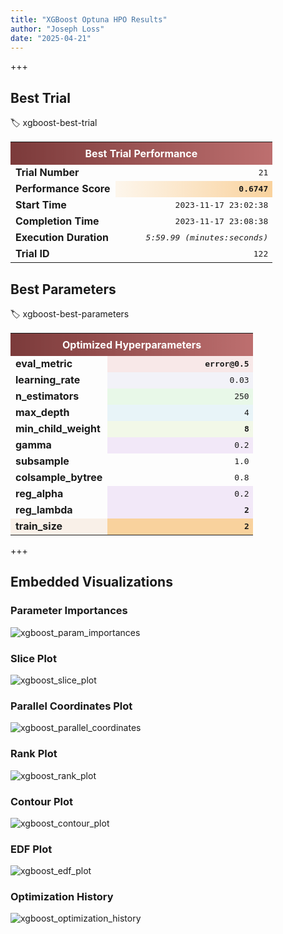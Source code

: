 ```yaml
---
title: "XGBoost Optuna HPO Results"
author: "Joseph Loss"
date: "2025-04-21"
---
```


+++

## Best Trial
:label: xgboost-best-trial
<table>
   <tr>
      <th colspan="2" style="background: linear-gradient(90deg, #7b3a3a, #bd6f6f); color: white; text-align: center; padding: 8px;">Best Trial Performance</th>
   </tr>
   <tr>
      <td style="font-weight: bold; width: 40%;">Trial Number</td>
      <td style="text-align: right; font-family: monospace;">21</td>
   </tr>
   <tr>
      <td style="font-weight: bold;">Performance Score</td>
      <td style="text-align: right; font-family: monospace; background: linear-gradient(90deg, #fdf6ec, #f9d29d); font-weight: bold;">0.6747</td>
   </tr>
   <tr>
      <td style="font-weight: bold;">Start Time</td>
      <td style="text-align: right; font-family: monospace;">2023-11-17 23:02:38</td>
   </tr>
   <tr>
      <td style="font-weight: bold;">Completion Time</td>
      <td style="text-align: right; font-family: monospace;">2023-11-17 23:08:38</td>
   </tr>
   <tr>
      <td style="font-weight: bold;">Execution Duration</td>
      <td style="text-align: right; font-family: monospace; font-style: italic;">5:59.99 (minutes:seconds)</td>
   </tr>
   <tr>
      <td style="font-weight: bold;">Trial ID</td>
      <td style="text-align: right; font-family: monospace;">122</td>
   </tr>
</table>


## Best Parameters
:label: xgboost-best-parameters
<table>
   <tr>
      <th colspan="2" style="background: linear-gradient(90deg, #7b3a3a, #bd6f6f); color: white; text-align: center; padding: 8px;">Optimized Hyperparameters</th>
   </tr>
   <tr>
      <td style="font-weight: bold; width: 40%;">eval_metric</td>
      <td style="text-align: right; font-family: monospace; background-color: #f8e8e8; font-weight: bold;">error@0.5</td>
   </tr>
   <tr>
      <td style="font-weight: bold;">learning_rate</td>
      <td style="text-align: right; font-family: monospace; background-color: #f2f2f8;">0.03</td>
   </tr>
   <tr>
      <td style="font-weight: bold;">n_estimators</td>
      <td style="text-align: right; font-family: monospace; background-color: #e8f8e8;">250</td>
   </tr>
   <tr>
      <td style="font-weight: bold;">max_depth</td>
      <td style="text-align: right; font-family: monospace; background-color: #e8f4f8;">4</td>
   </tr>
   <tr>
      <td style="font-weight: bold;">min_child_weight</td>
      <td style="text-align: right; font-family: monospace; background-color: #f2f8e8; font-weight: bold;">8</td>
   </tr>
   <tr>
      <td style="font-weight: bold;">gamma</td>
      <td style="text-align: right; font-family: monospace; background-color: #f2e8f8;">0.2</td>
   </tr>
   <tr>
      <td style="font-weight: bold;">subsample</td>
      <td style="text-align: right; font-family: monospace;">1.0</td>
   </tr>
   <tr>
      <td style="font-weight: bold;">colsample_bytree</td>
      <td style="text-align: right; font-family: monospace;">0.8</td>
   </tr>
   <tr>
      <td style="font-weight: bold;">reg_alpha</td>
      <td style="text-align: right; font-family: monospace; background-color: #f2e8f8;">0.2</td>
   </tr>
   <tr>
      <td style="font-weight: bold;">reg_lambda</td>
      <td style="text-align: right; font-family: monospace; background-color: #f2e8f8; font-weight: bold;">2</td>
   </tr>
   <tr>
      <td style="font-weight: bold; background-color: #f9f0e8;">train_size</td>
      <td style="text-align: right; font-family: monospace; background-color: #f9d29d; font-weight: bold;">2</td>
   </tr>
</table>


+++

## Embedded Visualizations

### Parameter Importances
![xgboost_param_importances](/assets/xgboost_plot_param_importances.*)


### Slice Plot
![xgboost_slice_plot](/assets/xgboost_plot_slice.*)


### Parallel Coordinates Plot
![xgboost_parallel_coordinates](/assets/xgboost_plot_parallel_coordinate.*)


### Rank Plot
![xgboost_rank_plot](/assets/xgboost_plot_rank.*)


### Contour Plot
![xgboost_contour_plot](/assets/xgboost_plot_contour.*)


### EDF Plot
![xgboost_edf_plot](/assets/xgboost_plot_edf.*)


### Optimization History
![xgboost_optimization_history](/assets/xgboost_plot_optimization_history.*)
